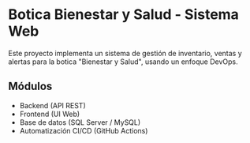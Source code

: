 # Botica Bienestar y Salud - Sistema Web

Este proyecto implementa un sistema de gestión de inventario, ventas y alertas para la botica "Bienestar y Salud", usando un enfoque DevOps.

## Módulos
- Backend (API REST)
- Frontend (UI Web)
- Base de datos (SQL Server / MySQL)
- Automatización CI/CD (GitHub Actions)
